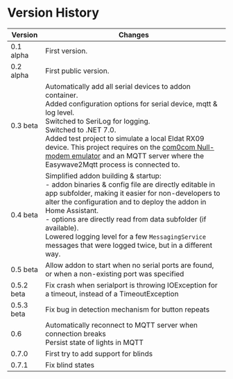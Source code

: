 # Version History

|Version|Changes|
|-------|-------|
| 0.1 alpha | First version.|
| 0.2 alpha | First public version.|
| 0.3 beta | Automatically add all serial devices to addon container.<br/>Added configuration options for serial device, mqtt & log level.<br/>Switched to SeriLog for logging.<br/>Switched to .NET 7.0.<br/>Added test project to simulate a local Eldat RX09 device. This project requires on the [com0com Null-modem emulator](https://files.akeo.ie/blog/com0com.7z) and an MQTT server where the Easywave2Mqtt process is connected to.|
| 0.4 beta | Simplified addon building & startup: <br/>- addon binaries & config file are directly editable in app subfolder, making it easier for non-developers to alter the configuration and to deploy the addon in Home Assistant.<br/>- options are directly read from data subfolder (if available).<br/>Lowered logging level for a few `MessagingService` messages that were logged twice, but in a different way. |
| 0.5 beta | Allow addon to start when no serial ports are found, or when a non-existing port was specified |
| 0.5.2 beta | Fix crash when serialport is throwing IOException for a timeout, instead of a TimeoutException |
| 0.5.3 beta | Fix bug in detection mechanism for button repeats |
| 0.6 | Automatically reconnect to MQTT server when connection breaks<br/>Persist state of lights in MQTT|
| 0.7.0 | First try to add support for blinds |
| 0.7.1 | Fix blind states |
